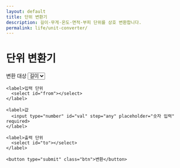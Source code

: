 ```yaml
---
layout: default
title: 단위 변환기
description: 길이·무게·온도·면적·부피 단위를 상호 변환합니다.
permalink: life/unit-converter/
---
```


# 단위 변환기
<div class="card" style="max-width:760px;margin:0 auto;">
  <form onsubmit="event.preventDefault();convert();">
    <label>변환 대상
      <select id="type">
        <option value="length">길이</option>
        <option value="weight">무게</option>
        <option value="temp">온도</option>
        <option value="area">면적</option>
        <option value="volume">부피</option>
      </select>
    </label>

    <label>입력 단위
      <select id="from"></select>
    </label>

    <label>값
      <input type="number" id="val" step="any" placeholder="숫자 입력" required>
    </label>

    <label>출력 단위
      <select id="to"></select>
    </label>

    <button type="submit" class="btn">변환</button>
  </form>
 <!-- 결과 박스: 전역 .result-box 사용 -->
<div id="out" class="result-box"></div>

<script>
const UNITS = {
  length: { m:1, cm:0.01, mm:0.001, km:1000, inch:0.0254, ft:0.3048, yd:0.9144, mile:1609.344 },
  weight: { kg:1, g:0.001, mg:0.000001, t:1000, lb:0.45359237, oz:0.028349523125 },
  area:   { "m²":1, "cm²":0.0001, "mm²":1e-6, "km²":1e6, "ha":10000, "a":100, "ft²":0.09290304, "yd²":0.83612736 },
  volume: { "m³":1, "L":0.001, "mL":1e-6, "gal(US)":0.003785411784, "qt(US)":0.000946352946, "pt(US)":0.000473176473, "cup(US)":0.000236588236, "fl oz(US)":2.95735295625e-5 }
};
const TEMP = ["°C","°F","K"];
const typeSel = document.getElementById('type'), fromSel = document.getElementById('from'), toSel = document.getElementById('to');

function fillUnits(){
  const t=typeSel.value; fromSel.innerHTML=''; toSel.innerHTML='';
  const options = t==='temp' ? TEMP : Object.keys(UNITS[t]);
  options.forEach(u=>{
    const o1=document.createElement('option'); o1.value=o1.textContent=u; fromSel.appendChild(o1);
    const o2=document.createElement('option'); o2.value=o2.textContent=u; toSel.appendChild(o2);
  });
  toSel.selectedIndex = 1 < toSel.options.length ? 1 : 0;
}
typeSel.addEventListener('change', fillUnits); fillUnits();

function convertTemp(v, from, to){
  let c = from==='°C'? v : from==='°F'? (v-32)/1.8 : v-273.15;
  if(to==='°C') return c;
  if(to==='°F') return c*1.8+32;
  if(to==='K')  return c+273.15;
}
function convert(){
  const t=typeSel.value, v=parseFloat(val.value), f=fromSel.value, to=toSel.value;
  if(!Number.isFinite(v)) return;
  let res;
  if(t==='temp'){
    res = convertTemp(v,f,to);
  }else{
    const base = v * UNITS[t][f];           // 입력 → 기준 단위
    res = base / UNITS[t][to];              // 기준 → 출력 단위
  }
  out.textContent = `${v} ${f} = ${(+res.toFixed(6)).toString()} ${to}`;
}
</script>
